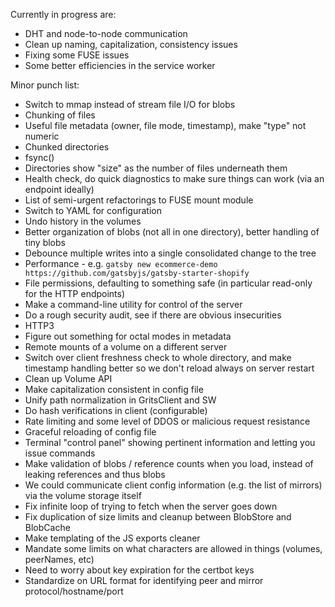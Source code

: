 Currently in progress are:

* DHT and node-to-node communication
* Clean up naming, capitalization, consistency issues
* Fixing some FUSE issues
* Some better efficiencies in the service worker

Minor punch list:

* Switch to mmap instead of stream file I/O for blobs
* Chunking of files
* Useful file metadata (owner, file mode, timestamp), make "type" not numeric
* Chunked directories
* fsync()
* Directories show "size" as the number of files underneath them
* Health check, do quick diagnostics to make sure things can work (via an endpoint ideally)
* List of semi-urgent refactorings to FUSE mount module
* Switch to YAML for configuration
* Undo history in the volumes
* Better organization of blobs (not all in one directory), better handling of tiny blobs
* Debounce multiple writes into a single consolidated change to the tree
* Performance - e.g. `gatsby new ecommerce-demo https://github.com/gatsbyjs/gatsby-starter-shopify`
* File permissions, defaulting to something safe (in particular read-only for the HTTP endpoints)
* Make a command-line utility for control of the server
* Do a rough security audit, see if there are obvious insecurities
* HTTP3
* Figure out something for octal modes in metadata
* Remote mounts of a volume on a different server
* Switch over client freshness check to whole directory, and make timestamp handling better so we don't reload always on server restart
* Clean up Volume API
* Make capitalization consistent in config file
* Unify path normalization in GritsClient and SW
* Do hash verifications in client (configurable)
* Rate limiting and some level of DDOS or malicious request resistance
* Graceful reloading of config file
* Terminal "control panel" showing pertinent information and letting you issue commands
* Make validation of blobs / reference counts when you load, instead of leaking references and thus blobs
* We could communicate client config information (e.g. the list of mirrors) via the volume storage itself
* Fix infinite loop of trying to fetch when the server goes down
* Fix duplication of size limits and cleanup between BlobStore and BlobCache
* Make templating of the JS exports cleaner
* Mandate some limits on what characters are allowed in things (volumes, peerNames, etc)
* Need to worry about key expiration for the certbot keys
* Standardize on URL format for identifying peer and mirror protocol/hostname/port